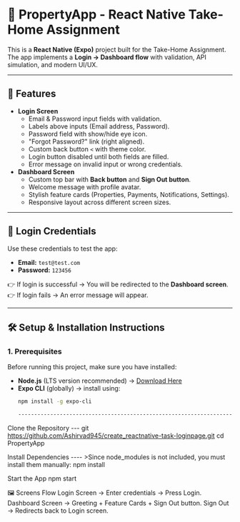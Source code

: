 # 📱 PropertyApp - React Native Take-Home Assignment

This is a **React Native (Expo)** project built for the Take-Home Assignment.  
The app implements a **Login → Dashboard flow** with validation, API simulation, and modern UI/UX.  

---

## 🚀 Features
- **Login Screen**
  - Email & Password input fields with validation.
  - Labels above inputs (Email address, Password).
  - Password field with show/hide eye icon.
  - "Forgot Password?" link (right aligned).
  - Custom back button `<` with theme color.
  - Login button disabled until both fields are filled.
  - Error message on invalid input or wrong credentials.
- **Dashboard Screen**
  - Custom top bar with **Back button** and **Sign Out button**.
  - Welcome message with profile avatar.
  - Stylish feature cards (Properties, Payments, Notifications, Settings).
  - Responsive layout across different screen sizes.

---

## 🔑 Login Credentials
Use these credentials to test the app:

- **Email:** `test@test.com`  
- **Password:** `123456`  

👉 If login is successful → You will be redirected to the **Dashboard screen**.  
👉 If login fails → An error message will appear.  

---

## 🛠️ Setup & Installation Instructions

### 1. Prerequisites
Before running this project, make sure you have installed:
- **Node.js** (LTS version recommended) → [Download Here](https://nodejs.org/)
- **Expo CLI** (globally) → install using:
  ```bash
  npm install -g expo-cli

  -----------------------------------------------------------------------

Clone the Repository --- 
git https://github.com/Ashirvad945/create_reactnative-task-loginpage.git
cd PropertyApp

Install Dependencies     ---- >Since node_modules is not included, you must install them manually:
npm install

 Start the App
npm start 




🖼️ Screens Flow
Login Screen → Enter credentials → Press Login.
Dashboard Screen → Greeting + Feature Cards + Sign Out button.
Sign Out → Redirects back to Login screen.
